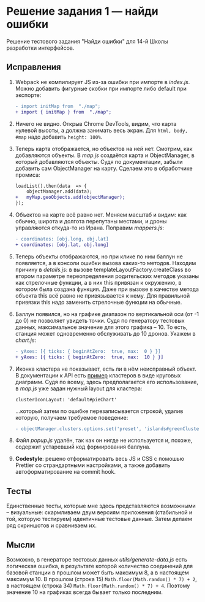 # Решение задания 1 — найди ошибки

Решение тестового задания "Найди ошибки" для 14-й Школы разработки интерфейсов.

## Исправления
1) Webpack не компилирует JS из-за ошибки при импорте в *index.js*. Можно добавить фигурные скобки при импорте либо default при экспорте:
	```diff
	- import initMap from  "./map";
	+ import { initMap } from  "./map";
	```

2) Ничего не видно. Открыв Chrome DevTools, видим, что карта нулевой высоты, а должна занимать весь экран. Для `html, body, #map` надо добавить `height: 100%`.
3) Теперь карта отображается, но объектов на ней нет. Смотрим, как добавляются объекты. В *map.js* создаётся карта и ObjectManager, в который добавляются объекты. Судя по документации, забыли добавить сам ObjectManager на карту. Сделаем это в обработчике промиса:

    ```diff
	loadList().then(data  => {
		objectManager.add(data);
	+	myMap.geoObjects.add(objectManager);
	});
	```

4) Объектов на карте всё равно нет. Меняем масштаб и видим: как обычно, широта и долгота перепутаны местами, и дроны управляются откуда-то из Ирана. Поправим *mappers.js*:
	```diff
	- coordinates: [obj.long, obj.lat]
	+ coordinates: [obj.lat, obj.long]
	```
5) Теперь объекты отображаются, но при клике по ним баллун не появляется, а в консоли ошибки вызова каких-то методов. Находим причину в *details.js*: в вызове templateLayoutFactory.createClass во втором параметре переопределения родительских методов указаны как стрелочные функции, а в них this привязан к окружению, в котором была создана функция. Даже при вызове в качестве метода объекта this всё равно не привязывается к нему. Для правильной привязки this надо заменить стрелочные функции на обычные.
6) Баллун появился, но на графике диапазон по вертикальной оси (от -1 до 0) не позволяет увидеть точки. Судя по генератору тестовых данных, максимальное значение для этого графика – 10. То есть, станция может одновременно обслуживать до 10 дронов. Укажем в *chart.js*:
	```diff
	- yAxes: [{ ticks: { beginAtZero:  true, max:  0 } }]
	+ yAxes: [{ ticks: { beginAtZero:  true, max:  10 } }]
	```
7) Иконка кластера не показывает, есть ли в нём неисправный объект. В документации к API есть [пример](https://tech.yandex.ru/maps/jsbox/2.1/clusterer_pie_chart)  кластеров в виде круговых диаграмм. Судя по всему, здесь предполагается его использование, в *map.js* уже задан нужный layout для кластера:
	```
	clusterIconLayout: 'default#pieChart'
	```
	...который затем по ошибке перезаписывается строкой, удалив которую, получаем требуемое поведение:
	```diff
	- objectManager.clusters.options.set('preset', 'islands#greenClusterIcons');
	```
8) Файл *popup.js* удалён, так как он нигде не используется и, похоже, содержит устаревший код формирования баллуна.
9) **Codestyle**: решено отформатировать весь JS и CSS с помошью Prettier со страндартными настройками, а также добавить автоформатирование на commit hook.

## Тесты

Единственные тесты, которые мне здесь представляются возможными – визуальные: скармливаем двум версиям приложения (стабильной и той, которую тестируем) идентичные тестовые данные. Затем делаем ряд скриншотов и сравниваем их.

## Мысли

Возможно, в генераторе тестовых данных *utils/generate-data.js* есть логическая ошибка, в результате которой количество соединений для базовой станции в прошлом может быть максимум 8, а в настоящем максимум 10. В прошлом (строка 15) ```Math.floor(Math.random() * 7) + 2```, в настоящем (строка 34) ```Math.floor(Math.random() * 7) + 4```. Поэтому значение 10 на графиках всегда бывает только последним.
